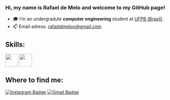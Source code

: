 ### Hi, my name is Rafael de Melo and welcome to my GitHub page!

- 🎓 I’m an undergradute **computer engineering** student at [UFPB (Brasil)](https://www.ufpb.br/).
- 📫 Email adress: rafaeldmeloo@gmail.com
 
 ## Skills:
 <div>
 
  <img align="center" height="40" width="40" src="https://user-images.githubusercontent.com/88677716/138993975-44fa2637-df5c-405f-9047-7dca449705d7.png">
  <img align="center" height="40" width="40" src="https://user-images.githubusercontent.com/88677716/138994190-3c9c1e27-3b47-448b-86ba-69137d0d3375.png">
  
 </div>
  
  ## Where to find me:
  
  [![Instagram Badge](https://img.shields.io/badge/-Instagram-C13584?style=flat-square&labelColor=C13584&logo=instagram&logoColor=white&link=https://www.instagram.com/rafaeldmeloo/)](https://www.instagram.com/rafaeldmeloo/)
  [![Gmail Badge](https://img.shields.io/badge/-Gmail-c14438?style=flat-square&logo=Gmail&logoColor=white&link=mailto:rafaeldmeloo@gmail.com)](mailto:rafaeldmeloo@gmail.com)


